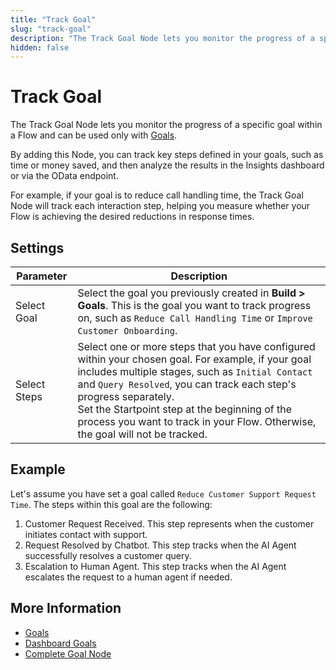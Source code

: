 ```yaml
---
title: "Track Goal"
slug: "track-goal"
description: "The Track Goal Node lets you monitor the progress of a specific goal within a Flow."
hidden: false
---
```


# Track Goal

The Track Goal Node lets you monitor the progress of a specific goal within a Flow
and can be used only with [Goals](../../../analyze/goals-and-tasks/goals.md). 

By adding this Node, you can track key steps defined in your goals, such as time or money saved,
and then analyze the results in the Insights dashboard or via the OData endpoint.

For example, if your goal is to reduce call handling time, the Track Goal Node will track each interaction step, helping you measure whether your Flow is achieving the desired reductions in response times.

## Settings

| Parameter    | Description                                                                                                                                                                                                                                                                                                                                                         |
|--------------|---------------------------------------------------------------------------------------------------------------------------------------------------------------------------------------------------------------------------------------------------------------------------------------------------------------------------------------------------------------------|
| Select Goal  | Select the goal you previously created in **Build > Goals**. This is the goal you want to track progress on, such as `Reduce Call Handling Time` or `Improve Customer Onboarding`.                                                                                                                                                                                  |
| Select Steps | Select one or more steps that you have configured within your chosen goal. For example, if your goal includes multiple stages, such as `Initial Contact` and `Query Resolved`, you can track each step's progress separately. <br> Set the Startpoint step at the beginning of the process you want to track in your Flow. Otherwise, the goal will not be tracked. |

## Example

Let's assume you have set a goal called `Reduce Customer Support Request Time`.
The steps within this goal are the following:

1. Customer Request Received. This step represents when the customer initiates contact with support.
2. Request Resolved by Chatbot. This step tracks when the AI Agent successfully resolves a customer query.
3. Escalation to Human Agent. This step tracks when the AI Agent escalates the request to a human agent if needed.

## More Information

- [Goals](../../../analyze/goals-and-tasks/goals.md)
- [Dashboard Goals](../../../../insights/dashboards/goals.md)
- [Complete Goal Node](complete-goal.md)